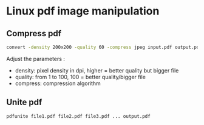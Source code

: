 # Linux pdf image manipulation

## Compress pdf

```bash
convert -density 200x200 -quality 60 -compress jpeg input.pdf output.pdf
```
Adjust the parameters :
- density: pixel density in dpi, higher = better quality but bigger file
- quality: from 1 to 100, 100 = better quality/bigger file
- compress: compression algorithm

## Unite pdf

```bash
pdfunite file1.pdf file2.pdf file3.pdf ... output.pdf
```
